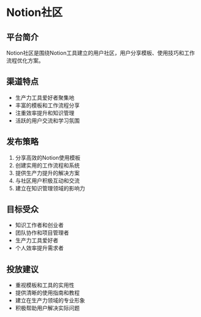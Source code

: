 # Notion社区

## 平台简介
Notion社区是围绕Notion工具建立的用户社区，用户分享模板、使用技巧和工作流程优化方案。

## 渠道特点
- 生产力工具爱好者聚集地
- 丰富的模板和工作流程分享
- 注重效率提升和知识管理
- 活跃的用户交流和学习氛围

## 发布策略
1. 分享高效的Notion使用模板
2. 创建实用的工作流程和系统
3. 提供生产力提升的解决方案
4. 与社区用户积极互动和交流
5. 建立在知识管理领域的影响力

## 目标受众
- 知识工作者和创业者
- 团队协作和项目管理者
- 生产力工具爱好者
- 个人效率提升需求者

## 投放建议
- 重视模板和工具的实用性
- 提供清晰的使用指南和教程
- 建立在生产力领域的专业形象
- 积极帮助用户解决实际问题